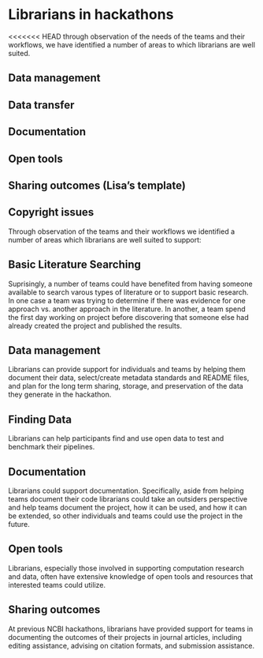 # Librarians in hackathons
<<<<<<< HEAD
through observation of the needs of the teams and their workflows, we have identified a number of areas to which librarians are well suited.

## Data management

## Data transfer

## Documentation

## Open tools

## Sharing outcomes (Lisa’s template)

## Copyright issues

Through observation of the teams and their workflows we identified a number of areas which librarians are well suited to support:

## Basic Literature Searching
Suprisingly, a number of teams could have benefited from having someone available to search varous types of literature or to support basic research. In one case a team was trying to determine if there was evidence for one approach vs. another approach in the literature. In another, a team spend the first day working on project before discovering that someone else had already created the project and published the results.

## Data management
Librarians can provide support for individuals and teams by helping them document their data, select/create metadata standards and README files, and plan for the long term sharing, storage, and preservation of the data they generate in the hackathon.

## Finding Data 
Librarians can help participants find and use open data to test and benchmark their pipelines. 

## Documentation
Librarians could support documentation. Specifically, aside from helping teams document their code librarians could take an outsiders perspective and help teams document the project, how it can be used, and how it can be extended, so other individuals and teams could use the project in the future. 

## Open tools
Librarians, especially those involved in supporting computation research and data, often have extensive knowledge of open tools and resources that interested teams could utilize. 

## Sharing outcomes 
At previous NCBI hackathons, librarians have provided support for teams in documenting the outcomes of their projects in journal articles, including editing assistance, advising on citation formats, and submission assistance.

